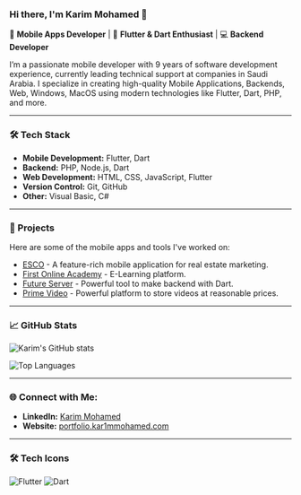 ### Hi there, I'm Karim Mohamed 👋
🚀 **Mobile Apps Developer** | 📱 **Flutter & Dart Enthusiast** | 💻 **Backend Developer**

I’m a passionate mobile developer with 9 years of software development experience,
currently leading technical support at companies in Saudi Arabia.
I specialize in creating high-quality Mobile Applications, Backends, Web, Windows, MacOS using modern technologies like Flutter, Dart, PHP, and more.

---

### 🛠 Tech Stack
- **Mobile Development:** Flutter, Dart
- **Backend:** PHP, Node.js, Dart
- **Web Development:** HTML, CSS, JavaScript, Flutter
- **Version Control:** Git, GitHub
- **Other:** Visual Basic, C#

---

### 🚀 Projects
Here are some of the mobile apps and tools I've worked on:
- [ESCO](https://play.google.com/store/apps/details?id=com.kar1mmohamed.escoapp) - A feature-rich mobile application for real estate marketing.
- [First Online Academy](https://github.com/KarimMohamed/PasskeysIntegration) - E-Learning platform.
- [Future Server](https://github.com/Kar1mMohamed/future_server) - Powerful tool to make backend with Dart.
- [Prime Video](#) - Powerful platform to store videos at reasonable prices.
---

### 📈 GitHub Stats
![Karim's GitHub stats](https://github-readme-stats.vercel.app/api?username=Kar1mMohamed&show_icons=true&theme=dracula)

![Top Languages](https://github-readme-stats.vercel.app/api/top-langs/?username=Kar1mMohamed&layout=compact&theme=dracula)

---

### 🌐 Connect with Me:
- **LinkedIn:** [Karim Mohamed](https://www.linkedin.com/in/kar1mmohamed/)
- **Website:** [portfolio.kar1mmohamed.com](https://portfolio.kar1mmohamed.com)

---

### 🛠 Tech Icons
![Flutter](https://img.shields.io/badge/Flutter-02569B?style=for-the-badge&logo=flutter&logoColor=white)
![Dart](https://img.shields.io/badge/Dart-0175C2?style=for-the-badge&logo=dart&logoColor=white)
